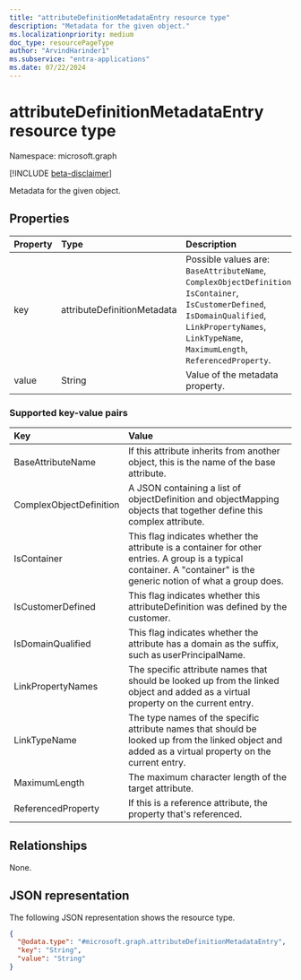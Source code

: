 ```yaml
---
title: "attributeDefinitionMetadataEntry resource type"
description: "Metadata for the given object."
ms.localizationpriority: medium
doc_type: resourcePageType
author: "ArvindHarinder1"
ms.subservice: "entra-applications"
ms.date: 07/22/2024
---
```


# attributeDefinitionMetadataEntry resource type

Namespace: microsoft.graph

[!INCLUDE [beta-disclaimer](../../includes/beta-disclaimer.md)]

Metadata for the given object.

## Properties
| Property       | Type    |Description|
|:---------------|:--------|:----------|
|key|attributeDefinitionMetadata|Possible values are: `BaseAttributeName`, `ComplexObjectDefinition`, `IsContainer`, `IsCustomerDefined`, `IsDomainQualified`, `LinkPropertyNames`, `LinkTypeName`, `MaximumLength`, `ReferencedProperty`. |
|value|String|Value of the metadata property.|

### Supported key-value pairs
| Key       |Value|
|:---------------|:----------|
|BaseAttributeName| If this attribute inherits from another object, this is the name of the base attribute.|
|ComplexObjectDefinition | A JSON containing a list of objectDefinition and objectMapping objects that together define this complex attribute.  |
|IsContainer |This flag indicates whether the attribute is a container for other entries. A group is a typical container. A "container" is the generic notion of what a group does. |
|IsCustomerDefined |This flag indicates whether this attributeDefinition was defined by the customer. |
|IsDomainQualified |This flag indicates whether the attribute has a domain as the suffix, such as userPrincipalName. |
|LinkPropertyNames  |The specific attribute names that should be looked up from the linked object and added as a virtual property on the current entry. |
|LinkTypeName |The type names of the specific attribute names that should be looked up from the linked object and added as a virtual property on the current entry.  |
|MaximumLength  |The maximum character length of the target attribute. |
|ReferencedProperty  |If this is a reference attribute, the property that's referenced.  |

## Relationships
None.

## JSON representation

The following JSON representation shows the resource type.
<!-- {
  "blockType": "resource",
  "@odata.type": "microsoft.graph.attributeDefinitionMetadataEntry"
}
-->
``` json
{
  "@odata.type": "#microsoft.graph.attributeDefinitionMetadataEntry",
  "key": "String",
  "value": "String"
}
```

<!-- uuid: 8fcb5dbc-d5aa-4681-8e31-b001d5168d79
2015-10-25 14:57:30 UTC -->
<!--
{
  "type": "#page.annotation",
  "description": "metadataEntry resource",
  "keywords": "",
  "section": "documentation",
  "tocPath": "",
  "suppressions": []
}
-->


